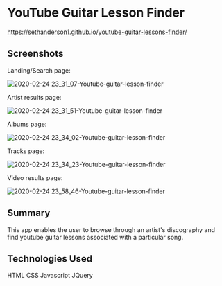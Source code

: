 # YouTube Guitar Lesson Finder

https://sethanderson1.github.io/youtube-guitar-lessons-finder/

## Screenshots

Landing/Search page:

![2020-02-24 23_31_07-Youtube-guitar-lesson-finder](https://user-images.githubusercontent.com/58465744/75222233-a485c900-579b-11ea-933d-a971df7499d0.png)

Artist results page:

![2020-02-24 23_31_51-Youtube-guitar-lesson-finder](https://user-images.githubusercontent.com/58465744/75222563-6b018d80-579c-11ea-9e1c-7eb677541a1f.png)

Albums page:

![2020-02-24 23_34_02-Youtube-guitar-lesson-finder](https://user-images.githubusercontent.com/58465744/75222564-6b9a2400-579c-11ea-827b-f0c2e5f5cb5c.png)

Tracks page:

![2020-02-24 23_34_23-Youtube-guitar-lesson-finder](https://user-images.githubusercontent.com/58465744/75222565-6b9a2400-579c-11ea-8910-604c5c9d326b.png)

Video results page:

![2020-02-24 23_58_46-Youtube-guitar-lesson-finder](https://user-images.githubusercontent.com/58465744/75222566-6c32ba80-579c-11ea-87f4-f1567a77dbb2.png)

## Summary

This app enables the user to browse through an artist's discography and find youtube guitar lessons associated with a particular song.

## Technologies Used

HTML 
CSS
Javascript
JQuery


